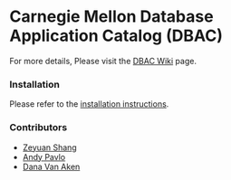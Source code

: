 # Carnegie Mellon Database Application Catalog (DBAC)

For more details, Please visit the [DBAC Wiki](https://github.com/cmu-db/dbac/wiki "DBAC Wiki") page.

### Installation

Please refer to the [installation instructions](https://github.com/cmu-db/dbac/wiki/Installation).

### Contributors

* [Zeyuan Shang](http://www.shangzeyuan.com/)
* [Andy Pavlo](http://www.cs.cmu.edu/~pavlo)
* [Dana Van Aken](http://www.cs.cmu.edu/~dvaken)
